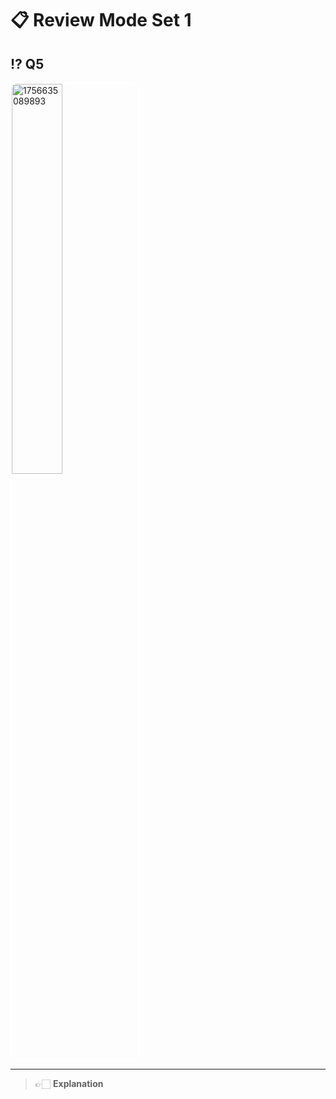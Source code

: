 # 📋 Review Mode Set 1

## ⁉️ Q5

<div align="left">
  <img src="image/1.1.review-mode-set1/1756635089893.png" alt="1756635089893" style="width: 40%; border-radius: 10px; border: 2px solid white;">
</div>

---

> 👉🏻 **Explanation**

